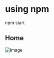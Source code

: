 # using npm
npm start

## Home
![image](https://github.com/Agastya909/coffeeHouse/assets/51243856/7e96eb7b-a3ec-4730-baf8-49175e4c37b6)
